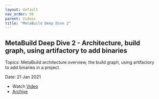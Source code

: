 ```yaml
---
layout: default
nav_order: 50
parent: Videos
title: "MetaBuild Deep Dive 2"
---
```


## MetaBuild Deep Dive 2 - Architecture, build graph, using artifactory to add binaries

Topics: MetaBuild architecture overview, the build graph, using artifactory to add binaries in a project.

Date: 21 Jan 2021 

* Watch [Video](https://bluejeans.com/s/APIMOx0G6Ui)
* [Archive](https://artifactory.corp.adobe.com/artifactory/generic-metabuild-files-dev/documentation/learning/04_MetaBuild_Deep_Dive_02_01-21-2021/Ch1_Full_2021-01-21T11_01.mp4)
